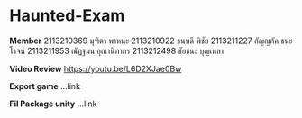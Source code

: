 # Haunted-Exam

**Member**
2113210369 มุฑิตา พาหนะ
2113210922 ธนบดี พิชัย
2113211227 กัญญภัค ธนะโรจน์
2113211953 ณัฏฐมน อุณานิภากร
2113212498 ชัยชนะ บุญเหลา

**Video Review**
https://youtu.be/L6D2XJae0Bw

**Export game**
...link


**Fil Package unity**
...link
